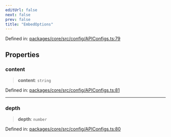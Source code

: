 ```yaml
---
editUrl: false
next: false
prev: false
title: "EmbedOptions"
---
```


Defined in: [packages/core/src/config/APIConfigs.ts:79](https://github.com/mProjectsCode/obsidian-meta-bind-plugin/blob/164b4e159d0a9103f56c4079fbd94da824499fe4/packages/core/src/config/APIConfigs.ts#L79)

## Properties

### content

> **content**: `string`

Defined in: [packages/core/src/config/APIConfigs.ts:81](https://github.com/mProjectsCode/obsidian-meta-bind-plugin/blob/164b4e159d0a9103f56c4079fbd94da824499fe4/packages/core/src/config/APIConfigs.ts#L81)

***

### depth

> **depth**: `number`

Defined in: [packages/core/src/config/APIConfigs.ts:80](https://github.com/mProjectsCode/obsidian-meta-bind-plugin/blob/164b4e159d0a9103f56c4079fbd94da824499fe4/packages/core/src/config/APIConfigs.ts#L80)

